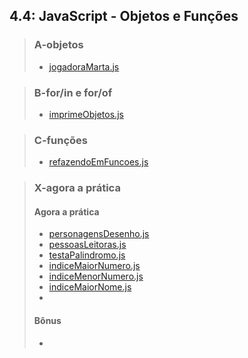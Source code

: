 ## 4.4: JavaScript - Objetos e Funções

> ### A-objetos
> 
> - [jogadoraMarta.js](A-objetos/jogadoraMarta.js)

> ### B-for/in e for/of
>
> - [imprimeObjetos.js](B-forin-forof/imprimeObjetos.js)

> ### C-funções
> 
> - [refazendoEmFuncoes.js](C-funcoes/refazendoEmFuncoes.js)

> ### X-agora a prática
> 
> #### Agora a prática
> 
> - [personagensDesenho.js](X-agora-a-pratica/personagensDesenho.js)
> - [pessoasLeitoras.js](X-agora-a-pratica/pessoasLeitoras.js)
> - [testaPalindromo.js](X-agora-a-pratica/testaPalindromo.js)
> - [indiceMaiorNumero.js](X-agora-a-pratica/indiceMaiorNumero.js)
> - [indiceMenorNumero.js](X-agora-a-pratica/indiceMenorNumero.js)
> - [indiceMaiorNome.js](X-agora-a-pratica/indiceMaiorNome.js)
> - []()
> 
> #### Bônus
> 
> - []()
